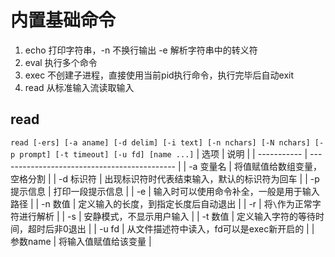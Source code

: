 # 内置基础命令
1. echo 打印字符串，-n 不换行输出 -e 解析字符串中的转义符
2. eval 执行多个命令
3. exec 不创建子进程，直接使用当前pid执行命令，执行完毕后自动exit
4. read 从标准输入流读取输入


## read
`read [-ers] [-a aname] [-d delim] [-i text] [-n nchars] [-N nchars] [-p prompt] [-t timeout] [-u fd] [name ...]`
| 选项        | 说明                                         |
| ----------- | -------------------------------------------- |
| -a 变量名   | 将值赋值给数组变量，空格分割                 |
| -d 标识符   | 出现标识符时代表结束输入，默认的标识符为回车 |
| -p 提示信息 | 打印一段提示信息                             |
| -e          | 输入时可以使用命令补全，一般是用于输入路径   |
| -n 数值     | 定义输入的长度，到指定长度后自动退出         |
| -r          | 将`\`作为正常字符进行解析                    |
| -s          | 安静模式，不显示用户输入                     |
| -t 数值     | 定义输入字符的等待时间，超时后非0退出        |
| -u fd       | 从文件描述符中读入，fd可以是exec新开启的     |
| 参数name    | 将输入值赋值给该变量                         |